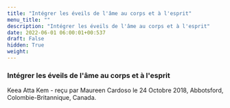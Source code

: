 ```yaml
---
title: "Intégrer les éveils de l'âme au corps et à l'esprit"
menu_title: ""
description: "Intégrer les éveils de l'âme au corps et à l'esprit"
date: 2022-06-01 06:00:01+00:537
draft: False
hidden: True
weight:
---
```

### Intégrer les éveils de l'âme au corps et à l'esprit

Keea Atta Kem - reçu par Maureen Cardoso le 24 Octobre 2018, Abbotsford, Colombie-Britannique, Canada.



